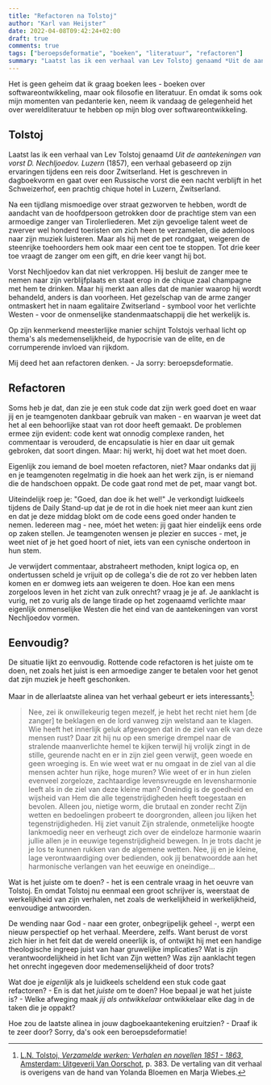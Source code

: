```yaml
---
title: "Refactoren na Tolstoj"
author: "Karl van Heijster"
date: 2022-04-08T09:42:24+02:00
draft: true
comments: true
tags: ["beroepsdeformatie", "boeken", "literatuur", "refactoren"]
summary: "Laatst las ik een verhaal van Lev Tolstoj genaamd *Uit de aantekeningen van vorst D. Nechljoedov. Luzern* (1857), een verhaal gebaseerd op zijn ervaringen tijdens een reis door Zwitserland. Het is geschreven in dagboekvorm en gaat over een Russische vorst die een nacht verblijft in het Schweizerhof, een prachtig chique hotel in Luzern, Zwitserland. Mij deed het aan refactoren denken. - Ja sorry: beroepsdeformatie."
---
```


Het is geen geheim dat ik graag boeken lees - boeken over softwareontwikkeling, maar ook filosofie en literatuur. En omdat ik soms ook mijn momenten van pedanterie ken, neem ik vandaag de gelegenheid het over wereldliteratuur te hebben op mijn blog over softwareontwikkeling.


## Tolstoj


Laatst las ik een verhaal van Lev Tolstoj genaamd *Uit de aantekeningen van vorst D. Nechljoedov. Luzern* (1857), een verhaal gebaseerd op zijn ervaringen tijdens een reis door Zwitserland. Het is geschreven in dagboekvorm en gaat over een Russische vorst die een nacht verblijft in het Schweizerhof, een prachtig chique hotel in Luzern, Zwitserland. 


Na een tijdlang mismoedige over straat gezworven te hebben, wordt de aandacht van de hoofdpersoon getrokken door de prachtige stem van een armoedige zanger van Tirolerliederen. Met zijn gevoelige talent weet de zwerver wel honderd toeristen om zich heen te verzamelen, die ademloos naar zijn muziek luisteren. Maar als hij met de pet rondgaat, weigeren de steenrijke toehoorders hem ook maar een cent toe te stoppen. Tot drie keer toe vraagt de zanger om een gift, en drie keer vangt hij bot. 


Vorst Nechljoedov kan dat niet verkroppen. Hij besluit de zanger mee te nemen naar zijn verblijfplaats en staat erop in de chique zaal champagne met hem te drinken. Maar hij merkt aan alles dat de manier waarop hij wordt behandeld, anders is dan voorheen. Het gezelschap van de arme zanger ontmaskert het in naam egalitaire Zwitserland - symbool voor het verlichte Westen - voor de onmenselijke standenmaatschappij die het werkelijk is.


Op zijn kenmerkend meesterlijke manier schijnt Tolstojs verhaal licht op thema's als medemenselijkheid, de hypocrisie van de elite, en de corrumperende invloed van rijkdom.


Mij deed het aan refactoren denken. - Ja sorry: beroepsdeformatie.


## Refactoren


Soms heb je dat, dan zie je een stuk code dat zijn werk goed doet en waar jij en je teamgenoten dankbaar gebruik van maken - en waarvan je weet dat het al een behoorlijke staat van rot door heeft gemaakt. De problemen ermee zijn evident: code kent wat onnodig complexe randen, het commentaar is verouderd, de encapsulatie is hier en daar uit gemak gebroken, dat soort dingen. Maar: hij werkt, hij doet wat het moet doen.


Eigenlijk zou iemand de boel moeten refactoren, niet? Maar ondanks dat jij en je teamgenoten regelmatig in die hoek aan het werk zijn, is er niemand die de handschoen oppakt. De code gaat rond met de pet, maar vangt bot.


Uiteindelijk roep je: "Goed, dan doe ik het wel!" Je verkondigt luidkeels tijdens de Daily Stand-up dat je de rot in die hoek niet meer aan kunt zien en dat je deze middag blokt om de code eens goed onder handen te nemen. Iedereen mag - nee, móet het weten: jij gaat hier eindelijk eens orde op zaken stellen. Je teamgenoten wensen je plezier en succes - met, je weet niet of je het goed hoort of niet, iets van een cynische ondertoon in hun stem. 


Je verwijdert commentaar, abstraheert methoden, knipt logica op, en ondertussen scheld je vrijuit op de collega's die de rot zo ver hebben laten komen en er domweg iets aan weigeren te doen. Hoe kan een mens zorgeloos leven in het zicht van zulk onrecht? vraag je je af. Je aanklacht is vurig, net zo vurig als de lange tirade op het zogenaamd verlichte maar eigenlijk onmenselijke Westen die het eind van de aantekeningen van vorst Nechljoedov vormen. 


## Eenvoudig?


De situatie lijkt zo eenvoudig. Rottende code refactoren is het juiste om te doen, net zoals het juist is een armoedige zanger te betalen voor het genot dat zijn muziek je heeft geschonken. 


Maar in de allerlaatste alinea van het verhaal gebeurt er iets interessants[^1]:


> Nee, zei ik onwillekeurig tegen mezelf, je hebt het recht niet hem [de zanger] te beklagen en de lord vanweg zijn welstand aan te klagen. Wie heeft het innerlijk geluk afgewogen dat in de ziel van elk van deze mensen rust? Daar zit hij nu op een smerige drempel naar de stralende maanverlichte hemel te kijken terwijl hij vrolijk zingt in de stille, geurende nacht en er in zijn ziel geen verwijt, geen woede en geen wroeging is. En wie weet wat er nu omgaat in de ziel van al die mensen achter hun rijke, hoge muren? Wie weet of er in hun zielen evenveel zorgeloze, zachtaardige levensvreugde en levensharmonie leeft als in de ziel van deze kleine man? Oneindig is de goedheid en wijsheid van Hem die alle tegenstrijdigheden heeft toegestaan en bevolen. Alleen jou, nietige worm, die brutaal en zonder recht Zijn wetten en bedoelingen probeert te doorgronden, alleen jou lijken het tegenstrijdigheden. Hij ziet vanuit Zijn stralende, onmetelijke hoogte lankmoedig neer en verheugt zich over de eindeloze harmonie waarin jullie allen je in eeuwige tegenstrijdigheid bewegen. In je trots dacht je je los te kunnen rukken van de algemene wetten. Nee, jij en je kleine, lage verontwaardiging over bedienden, ook jij benatwoordde aan het harmonische verlangen van het eeuwige en oneindige...


Wat is het juiste om te doen? - het is een centrale vraag in het oeuvre van Tolstoj. En omdat Tolstoj nu eenmaal een groot schrijver is, weerstaat de werkelijkheid van zijn verhalen, net zoals de werkelijkheid in werkelijkheid, eenvoudige antwoorden. 


De wending naar God - naar een groter, onbegrijpelijk geheel -, werpt een nieuw perspectief op het verhaal. Meerdere, zelfs. Want berust de vorst zich hier in het feit dat de wereld oneerlijk is, of ontwijkt hij met een handige theologische ingreep juist van haar gruwelijke implicaties? Wat is zijn verantwoordelijkheid in het licht van Zijn wetten? Was zijn aanklacht tegen het onrecht ingegeven door medemenselijkheid of door trots?


Wat doe je *eigenlijk* als je luidkeels scheldend een stuk code gaat refactoren? - En is dat het *juiste* om te doen? Hoe bepaal je wat het juiste is? - Welke afweging maak *jij als ontwikkelaar* ontwikkelaar elke dag in de taken die je oppakt? 


Hoe zou de laatste alinea in jouw dagboekaantekening eruitzien? - Draaf ik te zeer door? Sorry, da's ook een beroepsdeformatie!


[^1]: [L.N. Tolstoj, *Verzamelde werken: Verhalen en novellen 1851 - 1863*, Amsterdam: Uitgeverij Van Oorschot](https://www.vanoorschot.nl/oorshop/verzamelde-werken-1-3/), p. 383. De vertaling van dit verhaal is overigens van de hand van Yolanda Bloemen en Marja Wiebes.
